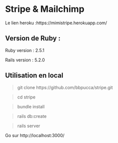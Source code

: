 
<h1>Stripe & Mailchimp</h1> Le lien heroku :https://mimistripe.herokuapp.com/


<h2>Version de Ruby :</h2>

Ruby version : 2.5.1

Rails version : 5.2.0

<h2>Utilisation en local</h2>


> <p>git clone https://github.com/bbpucca/stripe.git

> cd stripe

> bundle install 

> rails db:create


> rails server  

Go sur http://localhost:3000/
